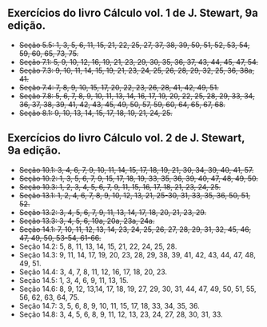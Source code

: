 ## Exercícios do livro Cálculo vol. 1 de J. Stewart, 9a edição.

- ~~Seção 5.5: 1, 3, 5, 6, 11, 15, 21, 22, 25, 27, 37, 38, 39, 50, 51, 52, 53, 54, 59, 60, 65, 73, 75.~~
- ~~Seção 7.1: 5, 9, 10, 12, 16, 19, 21, 23, 29, 30, 35, 36, 37, 43, 44, 45, 47, 54.~~
- ~~Seção 7.3: 9, 10, 11, 14, 15, 19, 21, 23, 24, 25, 26, 28, 29, 32, 25, 36, 38a, 41.~~
- ~~Seção 7.4: 7, 8, 9, 10, 15, 17, 20, 22, 23, 26, 28, 41, 42, 49, 51.~~
- ~~Seção 7.8: 5, 6, 7, 8, 9, 10, 11, 13, 14, 16, 17, 19, 20, 22, 25, 28, 29, 33, 34, 36, 37, 38, 39, 41, 42, 43, 45, 49, 50, 57, 59, 60, 64, 65, 67, 68.~~
- ~~Seção 8.1: 9, 10, 13, 14, 15, 17, 18, 19, 21, 24, 25.~~

## Exercícios do livro Cálculo vol. 2 de J. Stewart, 9a edição.

- ~~Seção 10.1: 3, 4, 6, 7, 9, 10, 11, 14, 15, 17, 18, 19, 21, 30, 34, 39, 40, 41, 57.~~
- ~~Seção 10.2: 1, 3, 5, 6, 7, 9, 15, 17, 18, 19, 33, 35, 36, 39, 40, 47, 48, 49, 50.~~
- ~~Seção 10.3: 1, 2, 3, 4, 5, 6, 7, 9, 11, 15, 16, 17, 18, 21, 23, 24, 25.~~
- ~~Seção 13.1: 1, 2, 4, 6, 7, 8, 9, 10, 12, 13, 21, 25-30, 31, 33, 35, 36, 50, 51, 52.~~
- ~~Seção 13.2: 3, 4, 5, 6, 7, 9, 11, 13, 14, 17, 18, 20, 21, 23, 29.~~
- ~~Seção 13.3: 3, 4, 5, 6, 19a, 20a, 23a, 24a.~~
- ~~Seção 14.1: 7, 10, 11, 12, 13, 14, 23, 24, 25, 26, 27, 28, 29, 31, 32, 45, 46, 47, 49, 50, 53-54, 61-66.~~
- Seção 14.2: 5, 8, 11, 13, 14, 15, 21, 22, 24, 25, 28.
- Seção 14.3: 9, 11, 14, 17, 19, 20, 23, 28, 29, 38, 39, 41, 42, 43, 44, 47, 48, 49, 51.
- Seção 14.4: 3, 4, 7, 8, 11, 12, 16, 17, 18, 20, 23.
- Seção 14.5: 1, 3, 4, 6, 9, 11, 13, 15.
- Seção 14.6: 8, 9, 12, 13,14, 17, 18, 19, 27, 29, 30, 31, 44, 47, 49, 50, 51, 55, 56, 62, 63, 64, 75.
- Seção 14.7: 3, 5, 6, 8, 9, 10, 11, 15, 17, 18, 33, 34, 35, 36.
- Seção 14.8: 3, 4, 5, 6, 8, 9, 11, 12, 13, 23, 24, 27, 28, 30, 31, 33.
